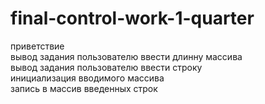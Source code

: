 # final-control-work-1-quarter


приветствие  
вывод задания пользователю ввести длинну массива  
вывод задания пользователю ввести строку  
инициализация вводимого массива  
запись в массив введенных строк  
